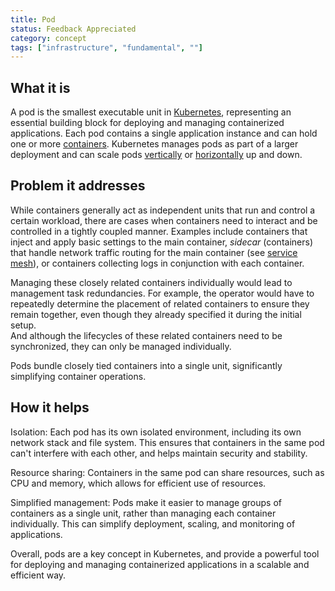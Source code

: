 ```yaml
---
title: Pod
status: Feedback Appreciated
category: concept
tags: ["infrastructure", "fundamental", ""]
---
```


## What it is

A pod is the smallest executable unit in [Kubernetes](/kubernetes/), representing an essential building block for deploying and managing containerized applications. 
Each pod contains a single application instance and can hold one or more [containers](/container/).
Kubernetes manages pods as part of a larger deployment and can scale pods [vertically](/vertical-scaling/) or [horizontally](/horizontal-scaling/) up and down.

## Problem it addresses

While containers generally act as independent units that run and control a certain workload, there are cases when containers need to interact and be controlled in a tightly coupled manner. 
Examples include containers that inject and apply basic settings to the main container, _sidecar_ (containers) that handle network traffic routing for the main container (see [service mesh](/service-mesh/)), or containers collecting logs in conjunction with each container.

Managing these closely related containers individually would lead to management task redundancies.
For example, the operator would have to repeatedly determine the placement of related containers to ensure they remain together, even though they already specified it during the initial setup.  
And although the lifecycles of these related containers need to be synchronized, they can only be managed individually.  

Pods bundle closely tied containers into a single unit, significantly simplifying container operations. 

## How it helps

Isolation: Each pod has its own isolated environment, including its own network stack and file system. This ensures that containers in the same pod can't interfere with each other, and helps maintain security and stability.

Resource sharing: Containers in the same pod can share resources, such as CPU and memory, which allows for efficient use of resources.

Simplified management: Pods make it easier to manage groups of containers as a single unit, rather than managing each container individually. 
This can simplify deployment, scaling, and monitoring of applications.


Overall, pods are a key concept in Kubernetes, and provide a powerful tool for deploying and managing containerized applications in a scalable and efficient way.

